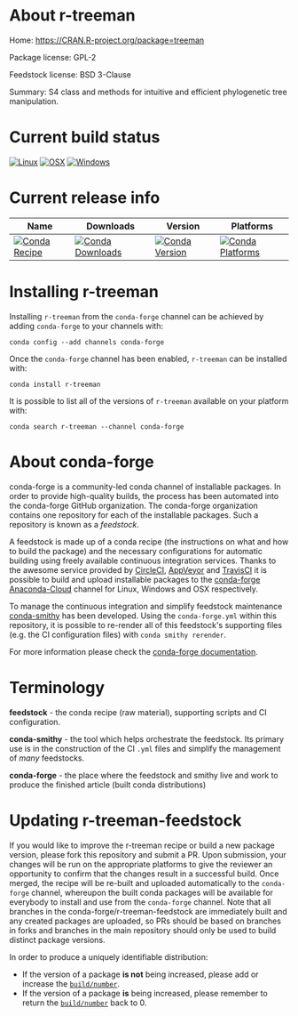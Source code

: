 About r-treeman
===============

Home: https://CRAN.R-project.org/package=treeman

Package license: GPL-2

Feedstock license: BSD 3-Clause

Summary: S4 class and methods for intuitive and efficient phylogenetic tree manipulation.



Current build status
====================

[![Linux](https://img.shields.io/circleci/project/github/conda-forge/r-treeman-feedstock/master.svg?label=Linux)](https://circleci.com/gh/conda-forge/r-treeman-feedstock)
[![OSX](https://img.shields.io/travis/conda-forge/r-treeman-feedstock/master.svg?label=macOS)](https://travis-ci.org/conda-forge/r-treeman-feedstock)
[![Windows](https://img.shields.io/appveyor/ci/conda-forge/r-treeman-feedstock/master.svg?label=Windows)](https://ci.appveyor.com/project/conda-forge/r-treeman-feedstock/branch/master)

Current release info
====================

| Name | Downloads | Version | Platforms |
| --- | --- | --- | --- |
| [![Conda Recipe](https://img.shields.io/badge/recipe-r--treeman-green.svg)](https://anaconda.org/conda-forge/r-treeman) | [![Conda Downloads](https://img.shields.io/conda/dn/conda-forge/r-treeman.svg)](https://anaconda.org/conda-forge/r-treeman) | [![Conda Version](https://img.shields.io/conda/vn/conda-forge/r-treeman.svg)](https://anaconda.org/conda-forge/r-treeman) | [![Conda Platforms](https://img.shields.io/conda/pn/conda-forge/r-treeman.svg)](https://anaconda.org/conda-forge/r-treeman) |

Installing r-treeman
====================

Installing `r-treeman` from the `conda-forge` channel can be achieved by adding `conda-forge` to your channels with:

```
conda config --add channels conda-forge
```

Once the `conda-forge` channel has been enabled, `r-treeman` can be installed with:

```
conda install r-treeman
```

It is possible to list all of the versions of `r-treeman` available on your platform with:

```
conda search r-treeman --channel conda-forge
```


About conda-forge
=================

conda-forge is a community-led conda channel of installable packages.
In order to provide high-quality builds, the process has been automated into the
conda-forge GitHub organization. The conda-forge organization contains one repository
for each of the installable packages. Such a repository is known as a *feedstock*.

A feedstock is made up of a conda recipe (the instructions on what and how to build
the package) and the necessary configurations for automatic building using freely
available continuous integration services. Thanks to the awesome service provided by
[CircleCI](https://circleci.com/), [AppVeyor](https://www.appveyor.com/)
and [TravisCI](https://travis-ci.org/) it is possible to build and upload installable
packages to the [conda-forge](https://anaconda.org/conda-forge)
[Anaconda-Cloud](https://anaconda.org/) channel for Linux, Windows and OSX respectively.

To manage the continuous integration and simplify feedstock maintenance
[conda-smithy](https://github.com/conda-forge/conda-smithy) has been developed.
Using the ``conda-forge.yml`` within this repository, it is possible to re-render all of
this feedstock's supporting files (e.g. the CI configuration files) with ``conda smithy rerender``.

For more information please check the [conda-forge documentation](https://conda-forge.org/docs/).

Terminology
===========

**feedstock** - the conda recipe (raw material), supporting scripts and CI configuration.

**conda-smithy** - the tool which helps orchestrate the feedstock.
                   Its primary use is in the construction of the CI ``.yml`` files
                   and simplify the management of *many* feedstocks.

**conda-forge** - the place where the feedstock and smithy live and work to
                  produce the finished article (built conda distributions)


Updating r-treeman-feedstock
============================

If you would like to improve the r-treeman recipe or build a new
package version, please fork this repository and submit a PR. Upon submission,
your changes will be run on the appropriate platforms to give the reviewer an
opportunity to confirm that the changes result in a successful build. Once
merged, the recipe will be re-built and uploaded automatically to the
`conda-forge` channel, whereupon the built conda packages will be available for
everybody to install and use from the `conda-forge` channel.
Note that all branches in the conda-forge/r-treeman-feedstock are
immediately built and any created packages are uploaded, so PRs should be based
on branches in forks and branches in the main repository should only be used to
build distinct package versions.

In order to produce a uniquely identifiable distribution:
 * If the version of a package **is not** being increased, please add or increase
   the [``build/number``](https://conda.io/docs/user-guide/tasks/build-packages/define-metadata.html#build-number-and-string).
 * If the version of a package **is** being increased, please remember to return
   the [``build/number``](https://conda.io/docs/user-guide/tasks/build-packages/define-metadata.html#build-number-and-string)
   back to 0.
